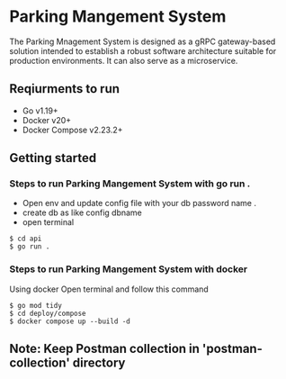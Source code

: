 # Parking Mangement System

The Parking Mnagement System is designed as a gRPC gateway-based solution intended to establish a robust software architecture suitable for production environments. It can also serve as a microservice.

## Reqiurments to run

- Go v1.19+
- Docker v20+
- Docker Compose v2.23.2+

## Getting started
### Steps to run Parking Mangement System with go run .
- Open env and update config file with your db password name .
- create db as like config dbname
- open terminal 

```
$ cd api
$ go run .

```  

### Steps to run Parking Mangement System with docker

Using docker
Open terminal and follow this command
```
$ go mod tidy
$ cd deploy/compose
$ docker compose up --build -d
```
## Note: Keep Postman collection in 'postman-collection' directory